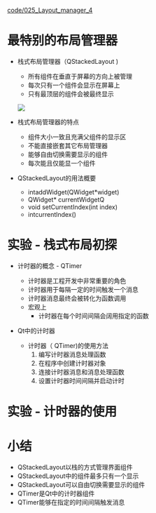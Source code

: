 [code/025_Layout_manager_4](code/025_Layout_manager_4)

# 最特别的布局管理器
- 栈式布局管理器（QStackedLayout )
    - 所有组件在垂直于屏幕的方向上被管理
    - 每次只有一个组件会显示在屏幕上
    - 只有最顶层的组件会被最终显示

    ![](_v_images_/.png)

- 栈式布局管理器的特点
    - 组件大小一致且充满父组件的显示区
    - 不能直接嵌套其它布局管理器
    - 能够自甶切换需要显示的组件
    - 每次能且仅能显一个组件

- QStackedLayout的用法概要
    - intaddWidget(QWidget*widget)
    - QWidget* currentWidgetQ
    - void setCurrentIndex(int index)
    - intcurrentlndex()

# 实验 - 栈式布局初探


- 计时器的概念 - QTimer
    - 计时器是工程开发中非常重要的角色
    - 计时器用于每隔一定的时间触发一个消息
    - 计时器消息最终会被转化为函数调用
    - 宏观上
        - 计时器在每个时间间隔会阔用指定的函数


- Qt中的计时器
    - 计时器（ QTimer)的使用方法
        1. 编写计时器消息处理函数
        2. 在程序中创建计时器对象
        3. 连接计时器消息和消息处理函数
        4. 设置计时器时间间隔并启动计时

# 实验 - 计时器的使用

# 小结
- QStackedLayout以栈的方式管理界面组件
- QStackedLayout中的组件最多只有一个显示
- QStackedLayout可以自甶切换需要显示的组件
- QTimer是Qt中的计时器组件
- QTimer能够在指定的时间间隔触发消息
